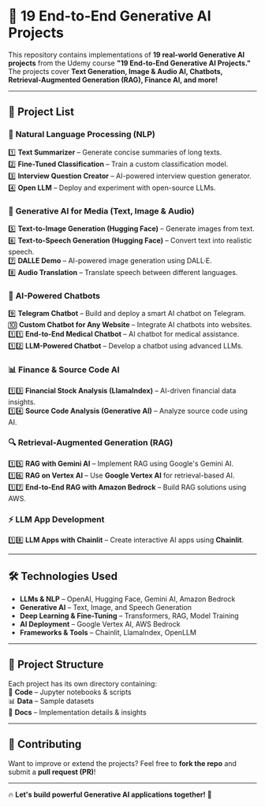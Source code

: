 # 🚀 19 End-to-End Generative AI Projects  

This repository contains implementations of **19 real-world Generative AI projects** from the Udemy course **"19 End-to-End Generative AI Projects."**  
The projects cover **Text Generation, Image & Audio AI, Chatbots, Retrieval-Augmented Generation (RAG), Finance AI, and more!**  

---

## 📌 Project List  

### 📝 **Natural Language Processing (NLP)**  
1️⃣ **Text Summarizer** – Generate concise summaries of long texts.  
2️⃣ **Fine-Tuned Classification** – Train a custom classification model.  
3️⃣ **Interview Question Creator** – AI-powered interview question generator.  
4️⃣ **Open LLM** – Deploy and experiment with open-source LLMs.  

### 🎨 **Generative AI for Media (Text, Image & Audio)**  
5️⃣ **Text-to-Image Generation (Hugging Face)** – Generate images from text.  
6️⃣ **Text-to-Speech Generation (Hugging Face)** – Convert text into realistic speech.  
7️⃣ **DALLE Demo** – AI-powered image generation using DALL·E.  
8️⃣ **Audio Translation** – Translate speech between different languages.  

### 🤖 **AI-Powered Chatbots**  
9️⃣ **Telegram Chatbot** – Build and deploy a smart AI chatbot on Telegram.  
🔟 **Custom Chatbot for Any Website** – Integrate AI chatbots into websites.  
1️⃣1️⃣ **End-to-End Medical Chatbot** – AI chatbot for medical assistance.  
1️⃣2️⃣ **LLM-Powered Chatbot** – Develop a chatbot using advanced LLMs.  

### 📊 **Finance & Source Code AI**  
1️⃣3️⃣ **Financial Stock Analysis (LlamaIndex)** – AI-driven financial data insights.  
1️⃣4️⃣ **Source Code Analysis (Generative AI)** – Analyze source code using AI.  

### 🔍 **Retrieval-Augmented Generation (RAG)**  
1️⃣5️⃣ **RAG with Gemini AI** – Implement RAG using Google's Gemini AI.  
1️⃣6️⃣ **RAG on Vertex AI** – Use **Google Vertex AI** for retrieval-based AI.  
1️⃣7️⃣ **End-to-End RAG with Amazon Bedrock** – Build RAG solutions using AWS.  

### ⚡ **LLM App Development**  
1️⃣8️⃣ **LLM Apps with Chainlit** – Create interactive AI apps using **Chainlit**.  

---

## 🛠️ Technologies Used  
- **LLMs & NLP** – OpenAI, Hugging Face, Gemini AI, Amazon Bedrock  
- **Generative AI** – Text, Image, and Speech Generation  
- **Deep Learning & Fine-Tuning** – Transformers, RAG, Model Training  
- **AI Deployment** – Google Vertex AI, AWS Bedrock  
- **Frameworks & Tools** – Chainlit, LlamaIndex, OpenLLM  

---

## 📂 Project Structure  
Each project has its own directory containing:  
📜 **Code** – Jupyter notebooks & scripts  
📊 **Data** – Sample datasets  
📝 **Docs** – Implementation details & insights  

---

## 🤝 Contributing  
Want to improve or extend the projects? Feel free to **fork the repo** and submit a **pull request (PR)**!  

---

🔥 **Let's build powerful Generative AI applications together!** 🚀  